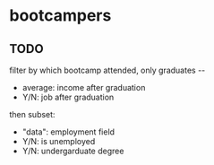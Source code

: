 # bootcampers

## TODO
filter by which bootcamp attended, only graduates --</li>
<ul>
  <li>average: income after graduation</li>
  <li>Y/N: job after graduation</li>
</ul>
then subset:
<ul>
  <li>"data": employment field</li>
  <li>Y/N: is unemployed</li>
  <li>Y/N: undergarduate degree</li>
</ul>
